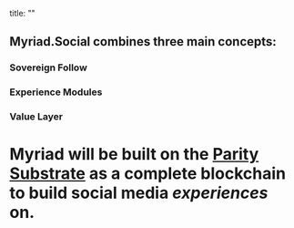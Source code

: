 title: ""

## Myriad.Social combines three main concepts:

### Sovereign Follow

### Experience Modules

### Value Layer


# **Myriad will be built on the [Parity Substrate](https://www.parity.io/substrate/) as a complete blockchain to build social media *experiences* on.**